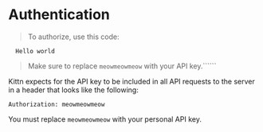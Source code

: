 # Authentication

> To authorize, use this code:

```curl
  Hello world
```

> Make sure to replace `meowmeowmeow` with your API key.``````

Kittn expects for the API key to be included in all API requests to the server in a header that looks like the following:

`Authorization: meowmeowmeow`

<aside class="notice">
You must replace <code>meowmeowmeow</code> with your personal API key.
</aside>
